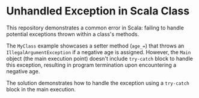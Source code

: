 # Unhandled Exception in Scala Class

This repository demonstrates a common error in Scala: failing to handle potential exceptions thrown within a class's methods.

The `MyClass` example showcases a setter method (`age_=`) that throws an `IllegalArgumentException` if a negative age is assigned. However, the `Main` object (the main execution point) doesn't include `try-catch` block to handle this exception, resulting in program termination upon encountering a negative age.

The solution demonstrates how to handle the exception using a `try-catch` block in the main execution.